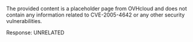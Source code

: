 The provided content is a placeholder page from OVHcloud and does not contain any information related to CVE-2005-4642 or any other security vulnerabilities.

Response: UNRELATED